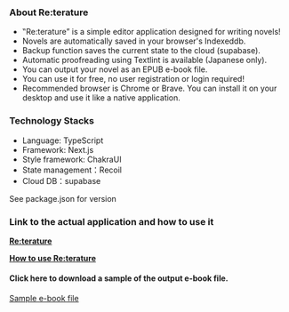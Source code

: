 ### About Re:terature

- ‟Re:terature” is a simple editor application designed for writing novels!
- Novels are automatically saved in your browser's Indexeddb.
- Backup function saves the current state to the cloud (supabase).
- Automatic proofreading using Textlint is available (Japanese only).
- You can output your novel as an EPUB e-book file.
- You can use it for free, no user registration or login required!
- Recommended browser is Chrome or Brave. You can install it on your desktop and use it like a native application.

### Technology Stacks

- Language: TypeScript
- Framework: Next.js
- Style framework: ChakraUI
- State management：Recoil
- Cloud DB：supabase

See package.json for version

### Link to the actual application and how to use it

**[Re:terature](https://novel-editor-ver2.vercel.app/)**

**[How to use Re:terature](https://www.notion.so/How-to-use-Re-terature-a746fd05c74a42cda7bd15fb2886b580?pvs=4)**

#### Click here to download a sample of the output e-book file.

[Sample e-book file](https://www.dropbox.com/sh/gicqsm08gc07ukb/AAAVZW24DYQpJvGq28HTi5iUa?dl=0)
